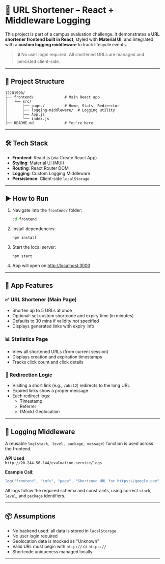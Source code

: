 # 🚀 URL Shortener – React + Middleware Logging

This project is part of a campus evaluation challenge. It demonstrates a **URL shortener frontend built in React**, styled with **Material UI**, and integrated with a **custom logging middleware** to track lifecycle events.

> 🔒 No user login required. All shortened URLs are managed and persisted client-side.

---

## 📁 Project Structure

```
12201990/
├── frontend/              # Main React app
│   └── src/
│       ├── pages/         # Home, Stats, Redirector
│       ├── logging-middleware/  # Logging utility
│       ├── App.js
│       └── index.js
├── README.md              # You're here
```

---

## 🛠️ Tech Stack

- **Frontend**: React.js (via Create React App)
- **Styling**: Material UI (MUI)
- **Routing**: React Router DOM
- **Logging**: Custom Logging Middleware
- **Persistence**: Client-side `localStorage`

---

## ▶️ How to Run

1. Navigate into the `frontend/` folder:
   ```bash
   cd frontend
   ```

2. Install dependencies:
   ```bash
   npm install
   ```

3. Start the local server:
   ```bash
   npm start
   ```

4. App will open on [http://localhost:3000](http://localhost:3000)

---

## 🔗 App Features

### ✅ URL Shortener (Main Page)

- Shorten up to 5 URLs at once
- Optional: set custom shortcode and expiry time (in minutes)
- Defaults to 30 mins if validity not specified
- Displays generated links with expiry info

### 📊 Statistics Page

- View all shortened URLs (from current session)
- Displays creation and expiration timestamps
- Tracks click count and click details

### 🔁 Redirection Logic

- Visiting a short link (e.g., `/abc12`) redirects to the long URL
- Expired links show a proper message
- Each redirect logs:
  - Timestamp
  - Referrer
  - (Mock) Geolocation

---

## 🧾 Logging Middleware

A reusable `log(stack, level, package, message)` function is used across the frontend.

**API Used**:  
`http://20.244.56.144/evaluation-service/logs`

**Example Call**:
```js
log("frontend", "info", "page", "Shortened URL for https://google.com");
```

All logs follow the required schema and constraints, using correct `stack`, `level`, and `package` identifiers.

---

## 📦 Assumptions

- No backend used: all data is stored in `localStorage`
- No user login required
- Geolocation data is mocked as "Unknown"
- Valid URL must begin with `http://` or `https://`
- Shortcode uniqueness managed locally

---
